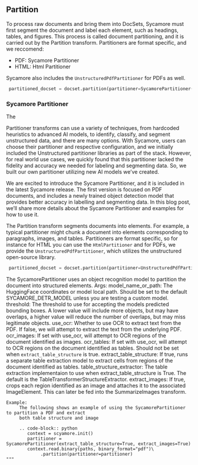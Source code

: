 ## Partition
To process raw documents and bring them into DocSets, Sycamore must first segment the document and label each element, such as headings, tables, and figures. This process is called document partitioning, and it is carried out by the Partition transform. Partitioners are format specific, and we reccomend:

* PDF: Sycamore Partitioner
* HTML: Html Partitioner

Sycamore also includes the ``UnstructuredPdfPartitioner`` for PDFs as well.

```python
 partitioned_docset = docset.partition(partitioner=SycamorePartitioner())
```

### Sycamore Partitioner

The




Partitioner transforms can use a variety of techniques, from hardcoded heuristics to advanced AI models, to identify, classify, and segment unstructured data, and there are many options. With Sycamore, users can choose their partitioner and respective configuration, and we initially included the Unstructured partitioner libraries as part of the stack. However, for real world use cases, we quickly found that this partitioner lacked the fidelity and accuracy we needed for labeling and segmenting data. So, we built our own partitioner utilizing new AI models we’ve created.

We are excited to introduce the Sycamore Partitioner, and it is included in the latest Sycamore release. The first version is focused on PDF documents, and includes a newly trained object detection model that provides better accuracy in labelling and segmenting data. In this blog post, we’ll share more details about the Sycamore Partitioner and examples for how to use it.

The Partition transform segments documents into elements. For example, a typical partitioner might chunk a document into elements corresponding to paragraphs, images, and tables. Partitioners are format specific, so for instance for HTML you can use the ``HtmlPartitioner`` and for PDFs, we provide the ``UnstructuredPdfPartitioner``, which utilizes the unstructured open-source library.

```python
 partitioned_docset = docset.partition(partitioner=UnstructuredPdfPartitioner())
```


The SycamorePartitioner uses an object recognition model to partition the document into
    structured elements.
    Args:
        model_name_or_path: The HuggingFace coordinates or model local path. Should be set to
             the default SYCAMORE_DETR_MODEL unless you are testing a custom model. 
        threshold: The threshold to use for accepting the models predicted bounding boxes. A lower
             value will include more objects, but may have overlaps, a higher value will reduce the
             number of overlaps, but may miss legitimate objects. 
        use_ocr: Whether to use OCR to extract text from the PDF. If false, we will attempt to extract
             the text from the underlying PDF. 
        ocr_images: If set with use_ocr, will attempt to OCR regions of the document identified as images. 
        ocr_tables: If set with use_ocr, will attempt to OCR regions on the document identified as tables.
             Should not be set when `extract_table_structure` is true. 
        extract_table_structure: If true, runs a separate table extraction model to extract cells from
             regions of the document identified as tables. 
        table_structure_extractor: The table extraction implementaion to use when extract_table_structure
             is True. The default is the TableTransformerStructureExtractor. 
        extract_images: If true, crops each region identified as an image and attaches it to the associated
             ImageElement. This can later be fed into the SummarizeImages transform.
    
    Example:
         The following shows an example of using the SycamorePartitioner to partition a PDF and extract
         both table structure and image
    
         .. code-block:: python
            context = scyamore.init()
            partitioner = SycamorePartitioner(extract_table_structure=True, extract_images=True)
            context.read.binary(paths, binary_format="pdf")\
                 .partition(partitioner=partitioner)
    """
